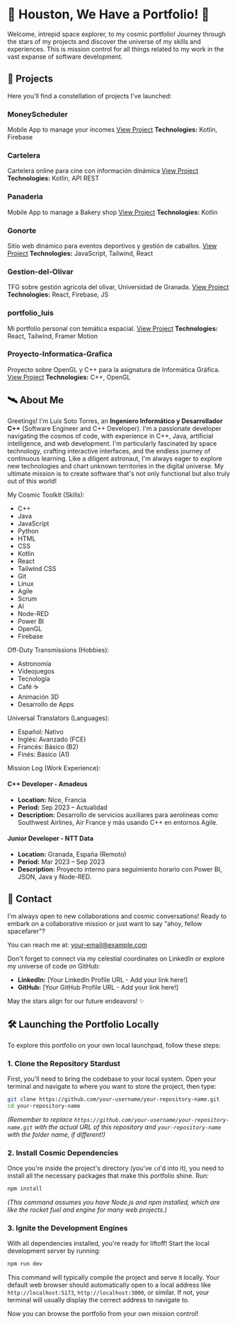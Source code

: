 # 🌌 Houston, We Have a Portfolio! 🌠

Welcome, intrepid space explorer, to my cosmic portfolio! Journey through the stars of my projects and discover the universe of my skills and experiences. This is mission control for all things related to my work in the vast expanse of software development.

## 🚀 Projects

Here you'll find a constellation of projects I've launched:

### MoneyScheduler
Mobile App to manage your incomes
[View Project](https://github.com/Luisotorres3/MoneyScheduler)
**Technologies:** Kotlin, Firebase

### Cartelera
Cartelera online para cine con información dinámica
[View Project](https://github.com/Luisotorres3/Cartelera)
**Technologies:** Kotlin, API REST

### Panaderia
Mobile App to manage a Bakery shop
[View Project](https://github.com/Luisotorres3/Panaderia)
**Technologies:** Kotlin

### Gonorte
Sitio web dinámico para eventos deportivos y gestión de caballos.
[View Project](https://github.com/Luisotorres3/Gonorte)
**Technologies:** JavaScript, Tailwind, React

### Gestion-del-Olivar
TFG sobre gestión agrícola del olivar, Universidad de Granada.
[View Project](https://github.com/Luisotorres3/Gestion-del-Olivar)
**Technologies:** React, Firebase, JS

### portfolio_luis
Mi portfolio personal con temática espacial.
[View Project](https://github.com/Luisotorres3/portfolio_luis)
**Technologies:** React, Tailwind, Framer Motion

### Proyecto-Informatica-Grafica
Proyecto sobre OpenGL y C++ para la asignatura de Informática Gráfica.
[View Project](https://github.com/Luisotorres3/Proyecto-Informatica-Grafica)
**Technologies:** C++, OpenGL

## 🛰️ About Me

Greetings! I'm Luis Soto Torres, an **Ingeniero Informático y Desarrollador C++** (Software Engineer and C++ Developer). I'm a passionate developer navigating the cosmos of code, with experience in C++, Java, artificial intelligence, and web development. I'm particularly fascinated by space technology, crafting interactive interfaces, and the endless journey of continuous learning. Like a diligent astronaut, I'm always eager to explore new technologies and chart unknown territories in the digital universe. My ultimate mission is to create software that's not only functional but also truly out of this world!

My Cosmic Toolkit (Skills):
* C++
* Java
* JavaScript
* Python
* HTML
* CSS
* Kotlin
* React
* Tailwind CSS
* Git
* Linux
* Agile
* Scrum
* AI
* Node-RED
* Power BI
* OpenGL
* Firebase

Off-Duty Transmissions (Hobbies):
* Astronomía
* Videojuegos
* Tecnología
* Café ☕
* Animación 3D
* Desarrollo de Apps

Universal Translators (Languages):
* Español: Nativo
* Inglés: Avanzado (FCE)
* Francés: Básico (B2)
* Finés: Básico (A1)

Mission Log (Work Experience):

#### C++ Developer - Amadeus
*   **Location:** Nice, Francia
*   **Period:** Sep 2023 – Actualidad
*   **Description:** Desarrollo de servicios auxiliares para aerolíneas como Southwest Airlines, Air France y más usando C++ en entornos Agile.

#### Junior Developer - NTT Data
*   **Location:** Granada, España (Remoto)
*   **Period:** Mar 2023 – Sep 2023
*   **Description:** Proyecto interno para seguimiento horario con Power BI, JSON, Java y Node-RED.

## 🌠 Contact

I'm always open to new collaborations and cosmic conversations! Ready to embark on a collaborative mission or just want to say "ahoy, fellow spacefarer"?

You can reach me at: [your-email@example.com](mailto:your-email@example.com)

Don't forget to connect via my celestial coordinates on LinkedIn or explore my universe of code on GitHub:
*   **LinkedIn:** [Your LinkedIn Profile URL - Add your link here!]
*   **GitHub:** [Your GitHub Profile URL - Add your link here!]

May the stars align for our future endeavors! ✨

## 🛠️ Launching the Portfolio Locally

To explore this portfolio on your own local launchpad, follow these steps:

### 1. Clone the Repository Stardust
First, you'll need to bring the codebase to your local system. Open your terminal and navigate to where you want to store the project, then type:
```bash
git clone https://github.com/your-username/your-repository-name.git
cd your-repository-name
```
*(Remember to replace `https://github.com/your-username/your-repository-name.git` with the actual URL of this repository and `your-repository-name` with the folder name, if different!)*

### 2. Install Cosmic Dependencies
Once you're inside the project's directory (you've `cd`'d into it), you need to install all the necessary packages that make this portfolio shine. Run:
```bash
npm install
```
*(This command assumes you have Node.js and npm installed, which are like the rocket fuel and engine for many web projects.)*

### 3. Ignite the Development Engines
With all dependencies installed, you're ready for liftoff! Start the local development server by running:
```bash
npm run dev
```
This command will typically compile the project and serve it locally. Your default web browser should automatically open to a local address like `http://localhost:5173`, `http://localhost:3000`, or similar. If not, your terminal will usually display the correct address to navigate to.

Now you can browse the portfolio from your own mission control!
